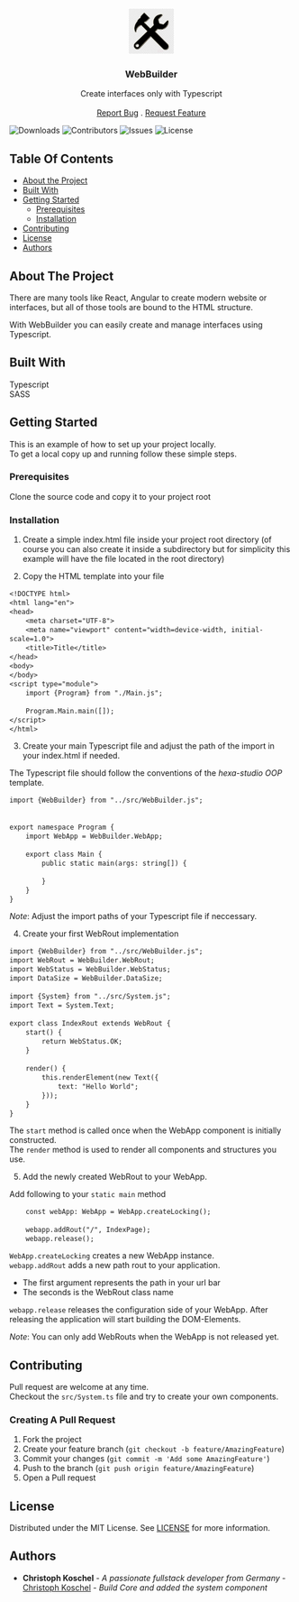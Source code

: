 <br/>
<p align="center">
  <a href="https://github.com/hexaStud/WebBuilder">
    <img src="images/logo.png" alt="Logo" width="80" height="80">
  </a>

  <h3 align="center">WebBuilder</h3>

  <p align="center">
    Create interfaces only with Typescript
    <br/>
    <br/>
    <a href="https://github.com/hexaStud/WebBuilder/issues">Report Bug</a>
    .
    <a href="https://github.com/hexaStud/WebBuilder/issues">Request Feature</a>
  </p>
</p>

![Downloads](https://img.shields.io/github/downloads/hexaStud/WebBuilder/total) ![Contributors](https://img.shields.io/github/contributors/hexaStud/WebBuilder?color=dark-green) ![Issues](https://img.shields.io/github/issues/hexaStud/WebBuilder) ![License](https://img.shields.io/github/license/hexaStud/WebBuilder)

## Table Of Contents

* [About the Project](#about-the-project)
* [Built With](#built-with)
* [Getting Started](#getting-started)
    * [Prerequisites](#prerequisites)
    * [Installation](#installation)
* [Contributing](#contributing)
* [License](#license)
* [Authors](#authors)

## About The Project

There are many tools like React, Angular to create modern website or interfaces, but all of those tools are bound to the HTML structure.

With WebBuilder you can easily create and manage interfaces using Typescript.

## Built With

Typescript  
SASS

## Getting Started

This is an example of how to set up your project locally.  
To get a local copy up and running follow these simple steps.

### Prerequisites

Clone the source code and copy it to your project root

### Installation

1. Create a simple index.html file inside your project root directory (of course you can also create it inside a subdirectory but for simplicity this example will have the file located in the root directory)

2. Copy the HTML template into your file
```
<!DOCTYPE html>
<html lang="en">
<head>
    <meta charset="UTF-8">
    <meta name="viewport" content="width=device-width, initial-scale=1.0">
    <title>Title</title>
</head>
<body>
</body>
<script type="module">
    import {Program} from "./Main.js";

    Program.Main.main([]);
</script>
</html>
```

3. Create your main Typescript file and adjust the path of the import in your index.html if needed.

The Typescript file should follow the conventions of the *hexa-studio OOP* template.

```
import {WebBuilder} from "../src/WebBuilder.js";


export namespace Program {
    import WebApp = WebBuilder.WebApp;

    export class Main {
        public static main(args: string[]) {

        }
    }
}

```

*Note*: Adjust the import paths of your Typescript file if neccessary.


4. Create your first WebRout implementation

```
import {WebBuilder} from "../src/WebBuilder.js";
import WebRout = WebBuilder.WebRout;
import WebStatus = WebBuilder.WebStatus;
import DataSize = WebBuilder.DataSize;

import {System} from "../src/System.js";
import Text = System.Text;

export class IndexRout extends WebRout {
    start() {
        return WebStatus.OK;
    }

    render() {
        this.renderElement(new Text({
            text: "Hello World";
        }));
    }
}
```

The `start` method is called once when the WebApp component is initially constructed.  
The `render` method is used to render all components and structures you use.

5. Add the newly created WebRout to your WebApp.

Add following to your `static main` method

```
    const webApp: WebApp = WebApp.createLocking();

    webapp.addRout("/", IndexPage);
    webapp.release();
```

`WebApp.createLocking` creates a new WebApp instance.  
`webapp.addRout` adds a new path rout to your application.  
* The first argument represents the path in your url bar
* The seconds is the WebRout class name

`webapp.release` releases the configuration side of your WebApp. After releasing the application will start building the DOM-Elements.

*Note*: You can only add WebRouts when the WebApp is not released yet.



## Contributing

Pull request are welcome at any time.  
Checkout the `src/System.ts` file and try to create your own components.

### Creating A Pull Request

1. Fork the project
2. Create your feature branch (`git checkout -b feature/AmazingFeature`)
3. Commit your changes (`git commit -m 'Add some AmazingFeature'`)
4. Push to the branch (`git push origin feature/AmazingFeature`)
5. Open a Pull request

## License

Distributed under the MIT License. See [LICENSE](https://github.com/hexaStud/WebBuilder/blob/main/LICENSE.md) for more information.

## Authors

* **Christoph Koschel** - *A passionate fullstack developer from Germany* - [Christoph Koschel](https://github.com/Christoph-Koschel) - *Build Core and added the system component*

